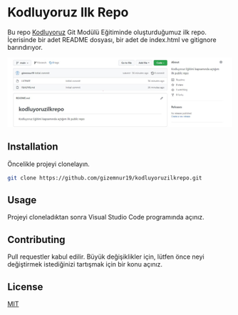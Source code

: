 # Kodluyoruz Ilk Repo

Bu repo [Kodluyoruz](https://www.kodluyoruz.org) Git Modülü Eğitiminde oluşturduğumuz ilk repo. İçerisinde bir adet README dosyası, bir adet de index.html ve gitignore barındırıyor.

![github](images/markdown-image.jpg)

## Installation

Öncelikle projeyi clonelayın. 

```bash
git clone https://github.com/gizemnur19/kodluyoruzilkrepo.git
```

## Usage

Projeyi cloneladıktan sonra Visual Studio Code programında açınız.


## Contributing
Pull requestler kabul edilir. Büyük değişiklikler için, lütfen önce neyi değiştirmek istediğinizi tartışmak için bir konu açınız.


## License
[MIT](https://choosealicense.com/licenses/mit/)